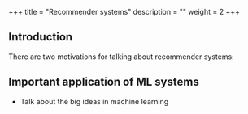 +++
title = "Recommender systems"
description = ""
weight = 2
+++
 
## Introduction 

There are two motivations for talking about recommender systems:

## Important application of ML systems


- Talk about the big ideas in machine learning